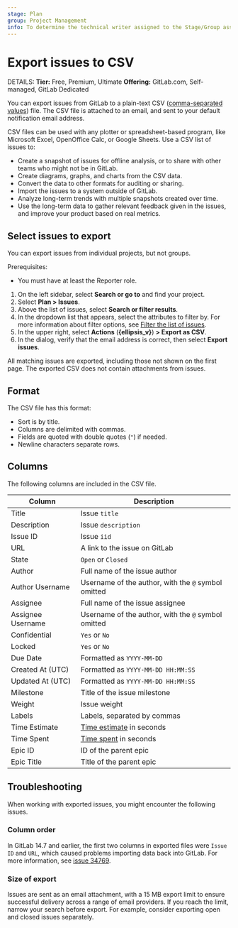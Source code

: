 ```yaml
---
stage: Plan
group: Project Management
info: To determine the technical writer assigned to the Stage/Group associated with this page, see https://handbook.gitlab.com/handbook/product/ux/technical-writing/#assignments
---
```


# Export issues to CSV

DETAILS:
**Tier:** Free, Premium, Ultimate
**Offering:** GitLab.com, Self-managed, GitLab Dedicated

You can export issues from GitLab to a plain-text CSV
([comma-separated values](https://en.wikipedia.org/wiki/Comma-separated_values))
file. The CSV file is attached to an email, and sent to your default
notification email address.

<!-- vale gitlab.Spelling = NO -->

CSV files can be used with any plotter or spreadsheet-based program, like
Microsoft Excel, OpenOffice Calc, or Google Sheets. Use a CSV list of issues to:

<!-- vale gitlab.Spelling = YES -->

- Create a snapshot of issues for offline analysis, or to share with other
  teams who might not be in GitLab.
- Create diagrams, graphs, and charts from the CSV data.
- Convert the data to other formats for auditing or sharing.
- Import the issues to a system outside of GitLab.
- Analyze long-term trends with multiple snapshots created over time.
- Use the long-term data to gather relevant feedback given in the issues, and
  improve your product based on real metrics.

## Select issues to export

You can export issues from individual projects, but not groups.

Prerequisites:

- You must have at least the Reporter role.

1. On the left sidebar, select **Search or go to** and find your project.
1. Select **Plan > Issues**.
1. Above the list of issues, select **Search or filter results**.
1. In the dropdown list that appears, select the attributes to filter by.
   For more information about filter options, see
   [Filter the list of issues](managing_issues.md#filter-the-list-of-issues).
1. In the upper right, select **Actions** (**{ellipsis_v}**) **> Export as CSV**.
1. In the dialog, verify that the email address is correct, then select **Export issues**.

All matching issues are exported, including those not shown on the first page.
The exported CSV does not contain attachments from issues.

## Format

The CSV file has this format:

- Sort is by title.
- Columns are delimited with commas.
- Fields are quoted with double quotes (`"`) if needed.
- Newline characters separate rows.

## Columns

The following columns are included in the CSV file.

| Column            | Description |
|-------------------|-------------|
| Title             | Issue `title` |
| Description       | Issue `description` |
| Issue ID          | Issue `iid` |
| URL               | A link to the issue on GitLab |
| State             | `Open` or `Closed` |
| Author            | Full name of the issue author |
| Author Username   | Username of the author, with the `@` symbol omitted |
| Assignee          | Full name of the issue assignee |
| Assignee Username | Username of the author, with the `@` symbol omitted |
| Confidential      | `Yes` or `No` |
| Locked            | `Yes` or `No` |
| Due Date          | Formatted as `YYYY-MM-DD` |
| Created At (UTC)  | Formatted as `YYYY-MM-DD HH:MM:SS` |
| Updated At (UTC)  | Formatted as `YYYY-MM-DD HH:MM:SS` |
| Milestone         | Title of the issue milestone |
| Weight            | Issue weight |
| Labels            | Labels, separated by commas |
| Time Estimate     | [Time estimate](../time_tracking.md#estimates) in seconds |
| Time Spent        | [Time spent](../time_tracking.md#time-spent) in seconds |
| Epic ID           | ID of the parent epic |
| Epic Title        | Title of the parent epic |

## Troubleshooting

When working with exported issues, you might encounter the following issues.

### Column order

In GitLab 14.7 and earlier, the first two columns in exported files were `Issue ID` and `URL`,
which caused problems importing data back into GitLab. For more information, see
[issue 34769](https://gitlab.com/gitlab-org/gitlab/-/issues/34769).

### Size of export

Issues are sent as an email attachment, with a 15 MB export limit to ensure
successful delivery across a range of email providers. If you reach the limit,
narrow your search before export. For example, consider exporting open and
closed issues separately.
